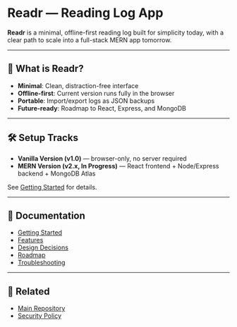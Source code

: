 # Readr — Reading Log App

**Readr** is a minimal, offline-first reading log built for simplicity today, with a clear path to scale into a full-stack MERN app tomorrow.  

---

## 🚀 What is Readr?
- **Minimal**: Clean, distraction-free interface  
- **Offline-first**: Current version runs fully in the browser  
- **Portable**: Import/export logs as JSON backups  
- **Future-ready**: Roadmap to React, Express, and MongoDB  

---

## 🛠️ Setup Tracks
- **Vanilla Version (v1.0)** — browser-only, no server required  
- **MERN Version (v2.x, In Progress)** — React frontend + Node/Express backend + MongoDB Atlas  

See [Getting Started](Getting-Started) for details.  

---

## 📖 Documentation
- [Getting Started](Getting-Started)  
- [Features](Features)  
- [Design Decisions](Design-Decisions)  
- [Roadmap](Roadmap)  
- [Troubleshooting](Troubleshooting)  

---

## 🔗 Related
- [Main Repository](https://github.com/conorgregson/reading-log-app)  
- [Security Policy](../blob/main/SECURITY.md)  